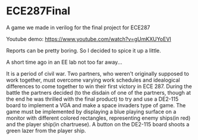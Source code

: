 # ECE287Final
A game we made in verilog for the final project for ECE287

Youtube demo: https://www.youtube.com/watch?v=gUmKXUYoEVI

Reports can be pretty boring. So I decided to spice it up a little.

A short time ago in an EE lab not too far away...

It is a period of civil war. Two partners, who weren't originally supposed to work together, must overcome varying work schedules and idealogical differences to come together to win their first victory in ECE 287. During the battle the partners decided (to the disdain of one of the partners, though at the end he was thrilled with the final product) to try and use a DE2-115 board to implement a VGA and make a space invaders type of game. The game must be implemented by displaying a blue playing surface on a monitor with different colored rectangles, representing enemy ships(in red) and the player ship(in chartruese). A button on the DE2-115 board shoots a green lazer from the player ship. 
